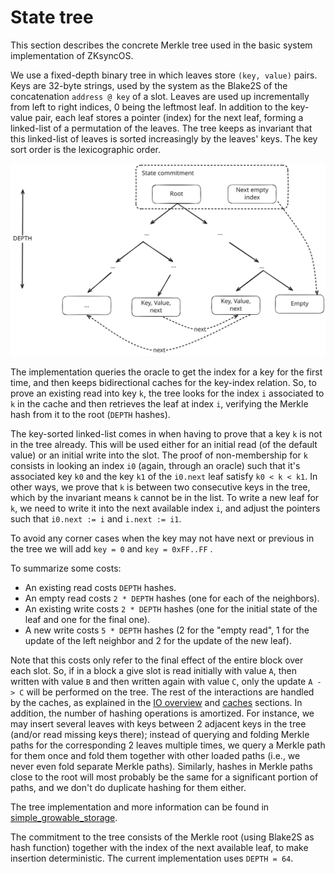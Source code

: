 # State tree

This section describes the concrete Merkle tree used in the basic system implementation of ZKsyncOS.

We use a fixed-depth binary tree in which leaves store `(key, value)` pairs. Keys are 32-byte strings, used by the system as the Blake2S of the concatenation `address @ key` of a slot. Leaves are used up incrementally from left to right indices, 0 being the leftmost leaf. In addition to the key-value pair, each leaf stores a pointer (index) for the next leaf, forming a linked-list of a permutation of the leaves. The tree keeps as invariant that this linked-list of leaves is sorted increasingly by the leaves' keys. The key sort order is the lexicographic order.

![Diagram for ZKsyncOS tree](../../figs/tree.svg)

The implementation queries the oracle to get the index for a key for the first time, and then keeps bidirectional caches for the key-index relation. So, to prove an existing read into key `k`, the tree looks for the index `i` associated to `k` in the cache and then retrieves the leaf at index `i`, verifying the Merkle hash from it to the root (`DEPTH` hashes).

The key-sorted linked-list comes in when having to prove that a key `k` is not in the tree already. This will be used either for an initial read (of the default value) or an initial write into the slot. The proof of non-membership for `k` consists in looking an index `i0` (again, through an oracle) such that it's associated key `k0` and the key `k1` of the `i0.next` leaf satisfy `k0 < k < k1`. In other ways, we prove that `k` is between two consecutive keys in the tree, which by the invariant means `k` cannot be in the list. To write a new leaf for `k`, we need to write it into the next available index `i`, and adjust the pointers such that `i0.next := i` and `i.next := i1`.

To avoid any corner cases when the key may not have next or previous in the tree we will add `key = 0` and `key = 0xFF..FF` .

To summarize some costs:

- An existing read costs `DEPTH` hashes.
- An empty read costs `2 * DEPTH` hashes (one for each of the neighbors).
- An existing write costs `2 * DEPTH` hashes (one for the initial state of the leaf and one for the final one).
- A new write costs `5 * DEPTH` hashes (2 for the "empty read", 1 for the update of the left neighbor and 2 for the update of the new leaf).

Note that this costs only refer to the final effect of the entire block over each slot. So, if in a block a give slot is read initially with value `A`, then written with value `B` and then written again with value `C`, only the update `A -> C` will be performed on the tree. The rest of the interactions are handled by the caches, as explained in the [IO overview](io.md) and [caches](caches.md) sections. In addition, the number of hashing operations is amortized. For instance, we may insert several leaves with keys between 2 adjacent keys in the tree (and/or read missing keys there); instead of querying and folding Merkle paths for the corresponding 2 leaves multiple times, we query a Merkle path for them once and fold them together with other loaded paths (i.e., we never even fold separate Merkle paths). Similarly, hashes in Merkle paths close to the root will most probably be the same for a significant portion of paths, and we don't do duplicate hashing for them either.

The tree implementation and more information can be found in [simple_growable_storage](../../../basic_system/src/system_implementation/io/simple_growable_storage.rs).

The commitment to the tree consists of the Merkle root (using Blake2S as hash function) together with the index of the next available leaf, to make insertion deterministic. The current implementation uses `DEPTH = 64`.
